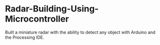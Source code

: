 # Radar-Building-Using-Microcontroller
Built a miniature radar with the ability to detect any object with Arduino and the Processing IDE.
